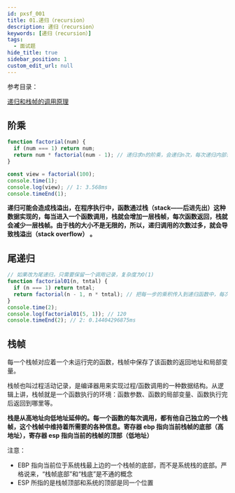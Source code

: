 ```yaml
---
id: pxsf_001
title: 01.递归（recursion）
description: 递归（recursion）
keywords: [递归（recursion）]
tags:
  - 面试题
hide_title: true
sidebar_position: 1
custom_edit_url: null
---
```


参考目录：

[递归和栈帧的调用原理](https://blog.csdn.net/poiuyds/article/details/81196916)

## 阶乘

```js
function factorial(num) {
  if (num === 1) return num;
  return num * factorial(num - 1); // 递归求n的阶乘，会递归n次，每次递归内部计算时间是常数，需要保存n个调用记录，复杂度 O(n)
}

const view = factorial(100);
console.time(1);
console.log(view); // 1: 3.568ms
console.timeEnd(1);
```

**递归可能会造成栈溢出，在程序执行中，函数通过栈（stack——后进先出）这种数据实现的，每当进入一个函数调用，栈就会增加一层栈帧，每次函数返回，栈就会减少一层栈帧。由于栈的大小不是无限的，所以，递归调用的次数过多，就会导致栈溢出（stack overflow） 。**

## 尾递归

```js
// 如果改为尾递归，只需要保留一个调用记录，复杂度为O(1)
function factorial01(n, tntal) {
  if (n === 1) return tntal;
  return factorial(n - 1, n * tntal); // 把每一步的乘积传入到递归函数中，每次仅返回递归函数本身，total在函数调用前就会被计算，不会影响函数调用
}
console.time(2);
console.log(factorial01(5, 1)); // 120
console.timeEnd(2); // 2: 0.14404296875ms
```

## 栈帧

每一个栈帧对应着一个未运行完的函数，栈帧中保存了该函数的返回地址和局部变量。

栈帧也叫过程活动记录，是编译器用来实现过程/函数调用的一种数据结构。从逻辑上讲，栈帧就是一个函数执行的环境：函数参数、函数的局部变量、函数执行完后返回到哪里等。

**栈是从高地址向低地址延伸的。每一个函数的每次调用，都有他自己独立的一个栈帧，这个栈帧中维持着所需要的各种信息。寄存器 ebp 指向当前栈帧的底部（高地址），寄存器 esp 指向当前的栈帧的顶部（低地址）**

注意：

- EBP 指向当前位于系统栈最上边的一个栈帧的底部，而不是系统栈的底部。严格说来，“栈帧底部”和“栈底”是不通的概念
- ESP 所指的是栈帧顶部和系统的顶部是同一个位置
